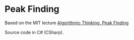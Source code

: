 # Peak Finding

Based on the MIT lecture [Algorithmic Thinking, Peak Finding](https://ocw.mit.edu/courses/electrical-engineering-and-computer-science/6-006-introduction-to-algorithms-fall-2011/lecture-videos/lecture-1-algorithmic-thinking-peak-finding/)

Source code in C# (CSharp).
